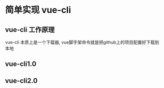 # 简单实现 vue-cli

## vue-cli 工作原理

vue-cli 本质上是一个下载器, vue脚手架命令就是把github上的项目配置好下载到本地

## vue-cli1.0

## vue-cli2.0
